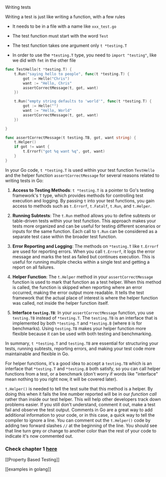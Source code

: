 
Writing tests[](#writing-tests)

Writing a test is just like writing a function, with a few rules

- It needs to be in a file with a name like `xxx_test.go`
    

- The test function must start with the word `Test`
    

- The test function takes one argument only `t *testing.T`
    

- In order to use the `*testing.T` type, you need to `import "testing"`, like we did with `fmt` in the other file

```go
func TestHello(t *testing.T) {
	t.Run("saying hello to people", func(t *testing.T) {
		got := Hello("Chris")
		want := "Hello, Chris"
		assertCorrectMessage(t, got, want)
	})

	t.Run("empty string defaults to 'world'", func(t *testing.T) {
		got := Hello("")
		want := "Hello, World"
		assertCorrectMessage(t, got, want)
	})

}

func assertCorrectMessage(t testing.TB, got, want string) {
	t.Helper()
	if got != want {
		t.Errorf("got %q want %q", got, want)
	}
}
```
In your Go code, `t *testing.T` is used within your test function `TestHello` and the helper function `assertCorrectMessage` for several reasons related to writing tests in Go:

1. **Access to Testing Methods**: `t *testing.T` is a pointer to Go's testing framework's `T` type, which provides methods for controlling test execution and logging. By passing `t` into your test functions, you gain access to methods such as `t.Errorf`, `t.Fatalf`, `t.Run`, and `t.Helper`.

2. **Running Subtests**: The `t.Run` method allows you to define subtests or table-driven tests within your test function. This approach makes your tests more organized and can be useful for testing different scenarios or inputs for the same function. Each call to `t.Run` can be considered as a separate test case within the broader test function.

3. **Error Reporting and Logging**: The methods on `*testing.T` like `t.Errorf` are used for reporting errors. When you call `t.Errorf`, it logs the error message and marks the test as failed but continues execution. This is useful for running multiple checks within a single test and getting a report on all failures.

4. **Helper Function**: The `t.Helper` method in your `assertCorrectMessage` function is used to mark that function as a test helper. When this method is called, the function is skipped when reporting where an error occurred, making the error output more readable. It tells the test framework that the actual place of interest is where the helper function was called, not inside the helper function itself.

5. **Interface `testing.TB`**: In your `assertCorrectMessage` function, you use `testing.TB` instead of `*testing.T`. The `testing.TB` is an interface that is implemented by both `*testing.T` and `*testing.B` (where `B` is for benchmarks). Using `testing.TB` makes your helper function more flexible because it can be used with both testing and benchmarking.

In summary, `t *testing.T` and `testing.TB` are essential for structuring your tests, running subtests, reporting errors, and making your test code more maintainable and flexible in Go.


For helper functions, it's a good idea to accept a `testing.TB` which is an interface that `*testing.T` and `*testing.B` both satisfy, so you can call helper functions from a test, or a benchmark (don't worry if words like "interface" mean nothing to you right now, it will be covered later).

`t.Helper()` is needed to tell the test suite that this method is a helper. By doing this when it fails the line number reported will be in our _function call_ rather than inside our test helper. This will help other developers track down problems easier. If you still don't understand, comment it out, make a test fail and observe the test output. Comments in Go are a great way to add additional information to your code, or in this case, a quick way to tell the compiler to ignore a line. You can comment out the `t.Helper()` code by adding two forward slashes `//` at the beginning of the line. You should see that line turn grey or change to another color than the rest of your code to indicate it's now commented out.



### Check chapter 1 [here](https://quii.gitbook.io/learn-go-with-tests/go-fundamentals/hello-world)


[[Property Based Testing]]


[[examples in golang]]